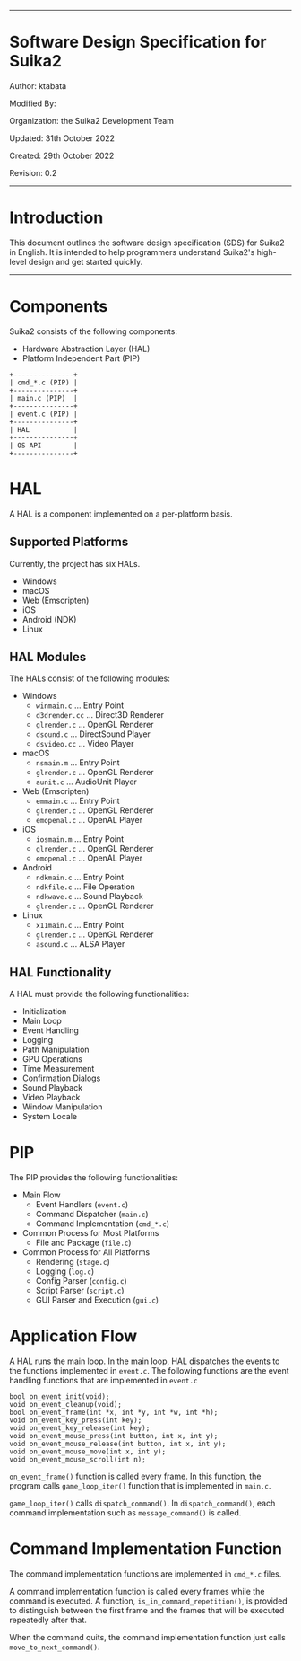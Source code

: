 ***

# Software Design Specification for Suika2

Author: ktabata

Modified By:

Organization: the Suika2 Development Team

Updated: 31th October 2022

Created: 29th October 2022

Revision: 0.2

***

# Introduction

This document outlines the software design specification (SDS) for Suika2 in English.
It is intended to help programmers understand Suika2's high-level design and get started quickly.

***

# Components

Suika2 consists of the following components:

* Hardware Abstraction Layer (HAL)
* Platform Independent Part (PIP)

```
+---------------+
| cmd_*.c (PIP) |
+---------------+
| main.c (PIP)  |
+---------------+
| event.c (PIP) |
+---------------+
| HAL           |
+---------------+
| OS API        |
+---------------+
```

# HAL

A HAL is a component implemented on a per-platform basis.

## Supported Platforms

Currently, the project has six HALs.

* Windows
* macOS
* Web (Emscripten)
* iOS
* Android (NDK)
* Linux

## HAL Modules

The HALs consist of the following modules:

* Windows
    * `winmain.c` ... Entry Point 
    * `d3drender.cc` ... Direct3D Renderer
    * `glrender.c` ... OpenGL Renderer
    * `dsound.c` ... DirectSound Player
    * `dsvideo.cc` ... Video Player
* macOS
    * `nsmain.m` ... Entry Point
    * `glrender.c` ... OpenGL Renderer
    * `aunit.c` ... AudioUnit Player
* Web (Emscripten)
    * `emmain.c` ... Entry Point
    * `glrender.c` ... OpenGL Renderer
    * `emopenal.c` ... OpenAL Player
* iOS
    * `iosmain.m` ... Entry Point
    * `glrender.c` ... OpenGL Renderer
    * `emopenal.c` ... OpenAL Player
* Android
    * `ndkmain.c` ... Entry Point
    * `ndkfile.c` ... File Operation
    * `ndkwave.c` ... Sound Playback
    * `glrender.c` ... OpenGL Renderer
* Linux
    * `x11main.c` ... Entry Point
    * `glrender.c` ... OpenGL Renderer
    * `asound.c` ... ALSA Player

## HAL Functionality

A HAL must provide the following functionalities:

* Initialization
* Main Loop
* Event Handling
* Logging
* Path Manipulation
* GPU Operations
* Time Measurement
* Confirmation Dialogs
* Sound Playback
* Video Playback
* Window Manipulation
* System Locale

# PIP

The PIP provides the following functionalities:

* Main Flow
    * Event Handlers (`event.c`)
    * Command Dispatcher (`main.c`)
    * Command Implementation (`cmd_*.c`)
* Common Process for Most Platforms
    * File and Package (`file.c`)
* Common Process for All Platforms
    * Rendering (`stage.c`)
    * Logging (`log.c`)
    * Config Parser (`config.c`)
    * Script Parser (`script.c`)
    * GUI Parser and Execution (`gui.c`)

# Application Flow

A HAL runs the main loop.
In the main loop, HAL dispatches the events to the functions implemented in `event.c`.
The following functions are the event handling functions that are implemented in `event.c`

```
bool on_event_init(void);
void on_event_cleanup(void);
bool on_event_frame(int *x, int *y, int *w, int *h);
void on_event_key_press(int key);
void on_event_key_release(int key);
void on_event_mouse_press(int button, int x, int y);
void on_event_mouse_release(int button, int x, int y);
void on_event_mouse_move(int x, int y);
void on_event_mouse_scroll(int n);
```

`on_event_frame()` function is called every frame.
In this function, the program calls `game_loop_iter()` function that is implemented in `main.c`.

`game_loop_iter()` calls `dispatch_command()`.
In `dispatch_command()`, each command implementation such as `message_command()` is called.

# Command Implementation Function

The command implementation functions are implemented in `cmd_*.c` files.

A command implementation function is called every frames while the command is executed.
A function, `is_in_command_repetition()`,
is provided to distinguish between the first frame and the frames that will be executed repeatedly after that.

When the command quits, the command implementation function just calls `move_to_next_command()`.
